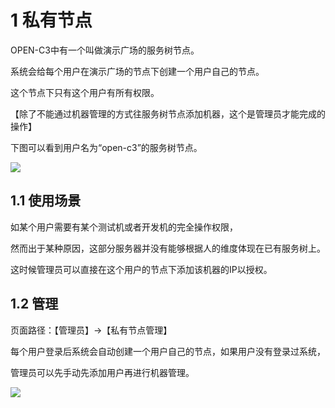 # 1 私有节点


OPEN-C3中有一个叫做演示广场的服务树节点。

系统会给每个用户在演示广场的节点下创建一个用户自己的节点。

这个节点下只有这个用户有所有权限。

【除了不能通过机器管理的方式往服务树节点添加机器，这个是管理员才能完成的操作】

下图可以看到用户名为“open-c3”的服务树节点。

![](/attachments/20250706234829_wps103.jpg)

## 1.1 使用场景

如某个用户需要有某个测试机或者开发机的完全操作权限，

然而出于某种原因，这部分服务器并没有能够根据人的维度体现在已有服务树上。

这时候管理员可以直接在这个用户的节点下添加该机器的IP以授权。

## 1.2 管理

页面路径：【管理员】->【私有节点管理】

每个用户登录后系统会自动创建一个用户自己的节点，如果用户没有登录过系统，

管理员可以先手动先添加用户再进行机器管理。

![](/attachments/20250706234829_wps104.jpg)